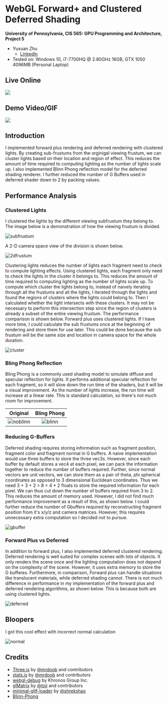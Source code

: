 WebGL Forward+ and Clustered Deferred Shading
======================

**University of Pennsylvania, CIS 565: GPU Programming and Architecture, Project 5**

* Yuxuan Zhu
  * [LinkedIn](https://www.linkedin.com/in/andrewyxzhu/)
* Tested on: Windows 10, i7-7700HQ @ 2.80GHz 16GB, GTX 1050 4096MB (Personal Laptop)

## Live Online

[![](img/final.JPG)](http://andrewzhuyx.github.io/WebGL-Forward-Plus-and-Clustered-Deferred)

## Demo Video/GIF

![](img/recording.gif)

## Introduction

I implemented forward plus rendering and deferred rendering with clustered lights. By creating sub-frustums from the orginigal viewing frustum, we can cluster lights based on their location and region of effect. This reduces the amount of time required to computing lighting as the number of lights scale up. I also implemented Blinn Phong reflection model for the deferred shading renderer. I further reduced the number of G Buffers used in deferred shader down to 2 by packing values. 

## Performance Analysis

### Clustered Lights

I clustered the lights by the different viewing subfrustum they belong to. The image below is a demonstration of how the viewing frustum is divided. 

![subfrustum](img/wireframe.JPG)

A 2-D camera space view of the division is shown below.

![2dfrustum](img/debugCluster.JPG)

Clustering lights reduces the number of lights each fragment need to check to compute lighting effects. Using clustered lights, each fragment only need to check the lights in the cluster it belongs to. This reduces the amount of time required to computing lighting as the number of lights scale up. To compute which cluster the lights belong to, instead of naively iterating through all the frustums and all the lights, I iterated through the lights and found the regions of clusters where the lights could belong to. Then I calculated whether the light intersects with these clusters. It may not be necessary to perform this intersection step since the region of clusters is already a subset of the entire viewing frustum. The performance comparison is shown below. Forward plus uses clustered lights. If I have more time, I could calculate the sub frustums once at the beginning of rendering and store them for use later. This could be done because the sub frustum will be the same size and location in camera space for the whole duration.

![cluster](img/cluster.png)

### Bling Phong Reflection

Bling Phong is a commonly used shading model to simulate diffuse and specular reflection for lights. It performs additional specular reflection for each fragment, so it will slow down the run time of the shaders, but it will be a visual improvement. As the number of lights increase, the run time will increase at a linear rate. This is standard calculation, so there's not much room for improvement.

Original |  Bling Phong
:-------------------------:|:-------------------------:
![noblinn](img/noblinn.JPG)  |  ![blinn](img/blinn.JPG)


### Reducing G-Buffers

Deferred shading requires storing information such as fragment position, fragment color and fragment normal in G buffers. A naive implementation would use three buffers to store the three vec3s. However, since each buffer by default stores a vec4 at each pixel, we can pack the information together to reduce the number of buffers required. Further, since normal vectors are unit vectors, we can store them as a pair of theta, phi spherical coordinates as opposed to 3 dimensional Euclidean coordinates. Thus we need 3 + 3 + 2 = 8 = 4 * 2 floats to store the required information for each pixel. We can thus cut down the number of buffers required from 3 to 2. This reduces the amount of memory used. However, I did not find much performance improvement as a result of this, as shown below. I could further reduce the number of Gbuffers required by reconstructing fragment position from it's x/y/z and camera matrices. However, this requires unnecessary extra computation so I decided not to pursue. 

![gbuffer](img/gbuffer.png)

### Forward Plus vs Deferred 

In addition to forward plus, I also implemented deferred clustered rendering. Deferred rendering is well suited for complex scenes with lots of objects. It only renders the scene once and the lighting computation does not depend on the complexity of the scene. However, it uses extra memory to store the G bufferes. Furthermore, in comparison, Forward plus can handle situations like translucent materials, while deferred shading cannot. There is not much difference in performance in my implementation of the forward plus and deferred rendering algorithms, as shown below. This is because both are using clustered lights. 

![deferred](img/deferred.png)

## Bloopers

I got this cool effect with incorrect normal calculation

![normal](img/wrongNormal.JPG)

## Credits

* [Three.js](https://github.com/mrdoob/three.js) by [@mrdoob](https://github.com/mrdoob) and contributors
* [stats.js](https://github.com/mrdoob/stats.js) by [@mrdoob](https://github.com/mrdoob) and contributors
* [webgl-debug](https://github.com/KhronosGroup/WebGLDeveloperTools) by Khronos Group Inc.
* [glMatrix](https://github.com/toji/gl-matrix) by [@toji](https://github.com/toji) and contributors
* [minimal-gltf-loader](https://github.com/shrekshao/minimal-gltf-loader) by [@shrekshao](https://github.com/shrekshao)
* [Blinn-Phong](https://en.wikipedia.org/wiki/Blinn%E2%80%93Phong_reflection_model)

